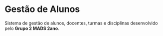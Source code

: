 # Gestão de Alunos

Sistema de gestão de alunos, docentes, turmas e disciplinas desenvolvido pelo **Grupo 2 MADS 2ano**.
